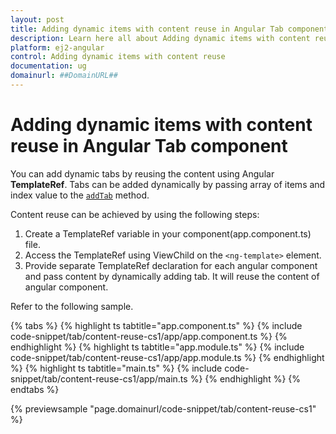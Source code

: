 ```yaml
---
layout: post
title: Adding dynamic items with content reuse in Angular Tab component | Syncfusion
description: Learn here all about Adding dynamic items with content reuse in Syncfusion Angular Tab component of Syncfusion Essential JS 2 and more.
platform: ej2-angular
control: Adding dynamic items with content reuse 
documentation: ug
domainurl: ##DomainURL##
---
```


# Adding dynamic items with content reuse in Angular Tab component

You can add dynamic tabs by reusing the content using Angular **TemplateRef**. Tabs can be added dynamically by passing array of items and index value to the [`addTab`](https://ej2.syncfusion.com/angular/documentation/api/tab#addtab) method.

Content reuse can be achieved by using the following steps:
1. Create a TemplateRef variable in your component(app.component.ts) file.
2. Access the TemplateRef using ViewChild on the `<ng-template>` element.
3. Provide separate TemplateRef declaration for each angular component
and pass content by dynamically adding tab. It will reuse the content of angular component.

Refer to the following sample.

{% tabs %}
{% highlight ts tabtitle="app.component.ts" %}
{% include code-snippet/tab/content-reuse-cs1/app/app.component.ts %}
{% endhighlight %}
{% highlight ts tabtitle="app.module.ts" %}
{% include code-snippet/tab/content-reuse-cs1/app/app.module.ts %}
{% endhighlight %}
{% highlight ts tabtitle="main.ts" %}
{% include code-snippet/tab/content-reuse-cs1/app/main.ts %}
{% endhighlight %}
{% endtabs %}
  
{% previewsample "page.domainurl/code-snippet/tab/content-reuse-cs1" %}